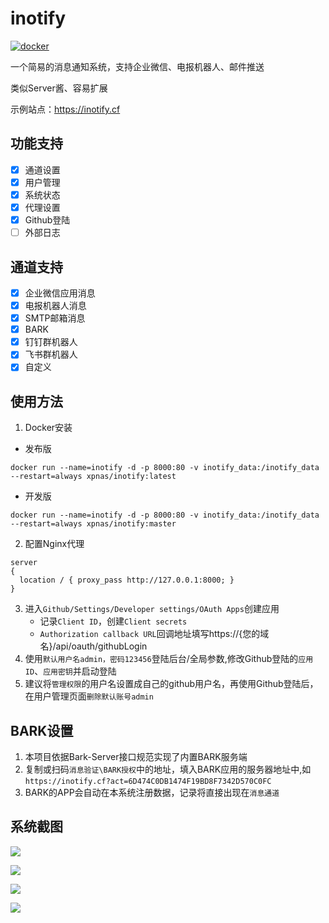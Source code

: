# inotify

[![docker](https://github.com/xpnas/inotify/actions/workflows/docker.yml/badge.svg)](https://github.com/xpnas/inotify/actions/workflows/docker.yml)

一个简易的消息通知系统，支持企业微信、电报机器人、邮件推送

类似Server酱、容易扩展

示例站点：https://inotify.cf

## 功能支持

- [x] 通道设置  
- [x] 用户管理
- [x] 系统状态 
- [x] 代理设置
- [x] Github登陆
- [ ] 外部日志

## 通道支持

- [x] 企业微信应用消息
- [x] 电报机器人消息
- [x] SMTP邮箱消息
- [x] BARK
- [x] 钉钉群机器人
- [x] 飞书群机器人
- [x] 自定义

## 使用方法
  1. Docker安装 
  * 发布版
  ```
  docker run --name=inotify -d -p 8000:80 -v inotify_data:/inotify_data --restart=always xpnas/inotify:latest
  ```
  * 开发版
  ```
  docker run --name=inotify -d -p 8000:80 -v inotify_data:/inotify_data --restart=always xpnas/inotify:master
  ```
  2. 配置Nginx代理
  ```
  server
  {
    location / { proxy_pass http://127.0.0.1:8000; }
  }
  ```

  3. 进入`Github/Settings/Developer settings/OAuth Apps`创建应用
      * 记录`Client ID`，创建`Client secrets`
      *  `Authorization callback URL`回调地址填写https://{您的域名}/api/oauth/githubLogin
  4. 使用`默认用户名admin，密码123456`登陆后台/全局参数,修改Github登陆的`应用ID`、`应用密钥`并启动登陆
  5. 建议将`管理权限`的用户名设置成自己的github用户名，再使用Github登陆后，在用户管理页面`删除默认账号admin`

## BARK设置
  1. 本项目依据Bark-Server接口规范实现了内置BARK服务端
  2. 复制或扫码`消息验证\BARK授权`中的地址，填入BARK应用的服务器地址中,如`https://inotify.cf?act=6D474C0DB1474F19BD8F7342D570C0FC`
  3. BARK的APP会自动在本系统注册数据，记录将直接出现在`消息通道`

## 系统截图
  
![](../master/public/A.png)

![](../master/public/B.png)

![](../master/public/C.png)

![](../master/public/D.png)

